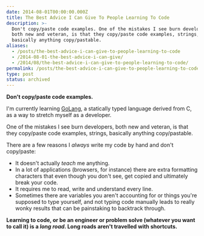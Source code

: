 ```yaml
---
date: 2014-08-01T00:00:00.000Z
title: The Best Advice I Can Give To People Learning To Code
description: >-
  Don't copy/paste code examples. One of the mistakes I see burn developers,
  both new and veteran, is that they copy/paste code examples, strings,
  basically anything copy/pastable.
aliases:
  - /posts/the-best-advice-i-can-give-to-people-learning-to-code
  - /2014-08-01-the-best-advice-i-can-give/
  - /2014/08/the-best-advice-i-can-give-to-people-learning-to-code/
permalink: /posts/the-best-advice-i-can-give-to-people-learning-to-code/
type: post
status: archived
---
```




**Don't copy/paste code examples.**

I'm currently learning [GoLang](https://golang.org/), a statically typed language derived from C, as a way to stretch myself as a developer.

One of the mistakes I see burn developers, both new and veteran, is that they copy/paste code examples, strings, basically anything copy/pastable.

There are a few reasons I _always_ write my code by hand and don't copy/paste:

- It doesn't actually _teach_ me anything.
- In a lot of applications (browsers, for instance) there are extra formatting characters that even though you don't see, get copied and ultimately break your code.
- It requires me to read, write and understand every line.
- Sometimes there are variables you aren't accounting for or things you're supposed to type yourself, and not typing code manually leads to really wonky results that can be painstaking to backtrack through.

**Learning to code, or be an engineer or problem solve (whatever you want to call it) is a _long road_. Long roads aren't travelled with shortcuts.**
